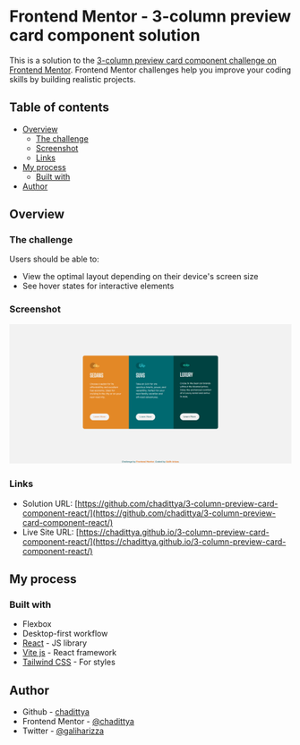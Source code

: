 # Frontend Mentor - 3-column preview card component solution

This is a solution to the [3-column preview card component challenge on Frontend Mentor](https://www.frontendmentor.io/challenges/3column-preview-card-component-pH92eAR2-). Frontend Mentor challenges help you improve your coding skills by building realistic projects.

## Table of contents

- [Overview](#overview)
  - [The challenge](#the-challenge)
  - [Screenshot](#screenshot)
  - [Links](#links)
- [My process](#my-process)
  - [Built with](#built-with)
- [Author](#author)

## Overview

### The challenge

Users should be able to:

- View the optimal layout depending on their device's screen size
- See hover states for interactive elements

### Screenshot

![](./src/assets/images/screenshoot.png)

### Links

- Solution URL: [https://github.com/chadittya/3-column-preview-card-component-react/](https://github.com/chadittya/3-column-preview-card-component-react/)
- Live Site URL: [https://chadittya.github.io/3-column-preview-card-component-react/](https://chadittya.github.io/3-column-preview-card-component-react/)

## My process

### Built with

- Flexbox
- Desktop-first workflow
- [React](https://reactjs.org/) - JS library
- [Vite js](https://vitejs.dev/) - React framework
- [Tailwind CSS](https://tailwindcss.com/) - For styles

## Author

- Github - [chadittya](https://github.com/chadittya)
- Frontend Mentor - [@chadittya](https://www.frontendmentor.io/profile/chadittya)
- Twitter - [@galiharizza](https://www.twitter.com/galiharizza)
